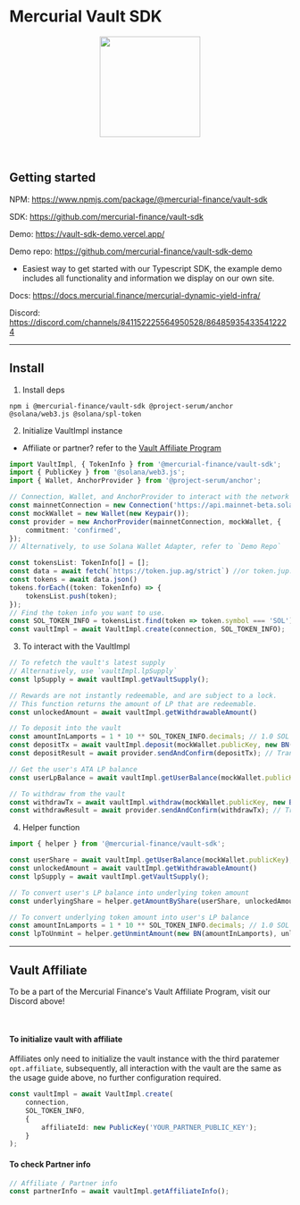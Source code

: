 # Mercurial Vault SDK

<p align="center">
<img align="center" src="https://vaults.mercurial.finance/icons/logo.svg" width="180" height="180" />
</p>
<br>

## Getting started
NPM: https://www.npmjs.com/package/@mercurial-finance/vault-sdk

SDK: https://github.com/mercurial-finance/vault-sdk

Demo: https://vault-sdk-demo.vercel.app/

Demo repo: https://github.com/mercurial-finance/vault-sdk-demo
- Easiest way to get started with our Typescript SDK, the example demo includes all functionality and information we display on our own site.

Docs: https://docs.mercurial.finance/mercurial-dynamic-yield-infra/

Discord: https://discord.com/channels/841152225564950528/864859354335412224

<hr>

## Install

1. Install deps

```
npm i @mercurial-finance/vault-sdk @project-serum/anchor @solana/web3.js @solana/spl-token
```

2. Initialize VaultImpl instance
- Affiliate or partner? refer to the [Vault Affiliate Program]()
```ts
import VaultImpl, { TokenInfo } from '@mercurial-finance/vault-sdk';
import { PublicKey } from '@solana/web3.js';
import { Wallet, AnchorProvider } from '@project-serum/anchor';

// Connection, Wallet, and AnchorProvider to interact with the network
const mainnetConnection = new Connection('https://api.mainnet-beta.solana.com');
const mockWallet = new Wallet(new Keypair());
const provider = new AnchorProvider(mainnetConnection, mockWallet, {
    commitment: 'confirmed',
});
// Alternatively, to use Solana Wallet Adapter, refer to `Demo Repo`

const tokensList: TokenInfo[] = [];
const data = await fetch(`https://token.jup.ag/strict`) //or token.jup.ag/all
const tokens = await data.json()
tokens.forEach((token: TokenInfo) => {
    tokensList.push(token);
});
// Find the token info you want to use.
const SOL_TOKEN_INFO = tokensList.find(token => token.symbol === 'SOL') as TokenInfo;
const vaultImpl = await VaultImpl.create(connection, SOL_TOKEN_INFO);
```

3. To interact with the VaultImpl
```ts
// To refetch the vault's latest supply
// Alternatively, use `vaultImpl.lpSupply`
const lpSupply = await vaultImpl.getVaultSupply();

// Rewards are not instantly redeemable, and are subject to a lock.
// This function returns the amount of LP that are redeemable.
const unlockedAmount = await vaultImpl.getWithdrawableAmount()

// To deposit into the vault
const amountInLamports = 1 * 10 ** SOL_TOKEN_INFO.decimals; // 1.0 SOL
const depositTx = await vaultImpl.deposit(mockWallet.publicKey, new BN(amountInLamports)); // Web3 Transaction Object
const depositResult = await provider.sendAndConfirm(depositTx); // Transaction hash

// Get the user's ATA LP balance
const userLpBalance = await vaultImpl.getUserBalance(mockWallet.publicKey);

// To withdraw from the vault
const withdrawTx = await vaultImpl.withdraw(mockWallet.publicKey, new BN(userLpBalance)); // Web3 Transaction Object
const withdrawResult = await provider.sendAndConfirm(withdrawTx); // Transaction hash
```

4. Helper function
```ts
import { helper } from '@mercurial-finance/vault-sdk';

const userShare = await vaultImpl.getUserBalance(mockWallet.publicKey);
const unlockedAmount = await vaultImpl.getWithdrawableAmount()
const lpSupply = await vaultImpl.getVaultSupply();

// To convert user's LP balance into underlying token amount
const underlyingShare = helper.getAmountByShare(userShare, unlockedAmount, lpSupply)

// To convert underlying token amount into user's LP balance
const amountInLamports = 1 * 10 ** SOL_TOKEN_INFO.decimals; // 1.0 SOL
const lpToUnmint = helper.getUnmintAmount(new BN(amountInLamports), unlockedAmount, lpSupply) // To withdraw 1.0 SOL
```

<hr>

## Vault Affiliate
To be a part of the Mercurial Finance's Vault Affiliate Program, visit our Discord above!

<br>

#### To initialize vault with affiliate
Affiliates only need to initialize the vault instance with the third paratemer `opt.affiliate`, subsequently, all interaction with the vault are the same as the usage guide above, no further configuration required.

```ts
const vaultImpl = await VaultImpl.create(
    connection, 
    SOL_TOKEN_INFO,
    {
        affiliateId: new PublicKey('YOUR_PARTNER_PUBLIC_KEY');
    }
);
```

#### To check Partner info
```ts
// Affiliate / Partner info
const partnerInfo = await vaultImpl.getAffiliateInfo();
```